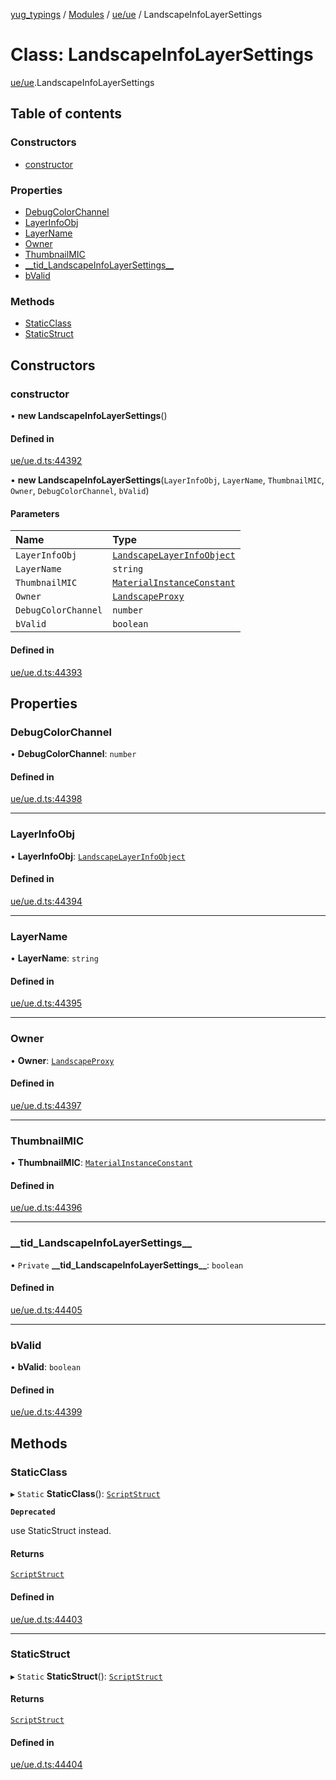 [yug_typings](../README.md) / [Modules](../modules.md) / [ue/ue](../modules/ue_ue.md) / LandscapeInfoLayerSettings

# Class: LandscapeInfoLayerSettings

[ue/ue](../modules/ue_ue.md).LandscapeInfoLayerSettings

## Table of contents

### Constructors

- [constructor](ue_ue.LandscapeInfoLayerSettings.md#constructor)

### Properties

- [DebugColorChannel](ue_ue.LandscapeInfoLayerSettings.md#debugcolorchannel)
- [LayerInfoObj](ue_ue.LandscapeInfoLayerSettings.md#layerinfoobj)
- [LayerName](ue_ue.LandscapeInfoLayerSettings.md#layername)
- [Owner](ue_ue.LandscapeInfoLayerSettings.md#owner)
- [ThumbnailMIC](ue_ue.LandscapeInfoLayerSettings.md#thumbnailmic)
- [\_\_tid\_LandscapeInfoLayerSettings\_\_](ue_ue.LandscapeInfoLayerSettings.md#__tid_landscapeinfolayersettings__)
- [bValid](ue_ue.LandscapeInfoLayerSettings.md#bvalid)

### Methods

- [StaticClass](ue_ue.LandscapeInfoLayerSettings.md#staticclass)
- [StaticStruct](ue_ue.LandscapeInfoLayerSettings.md#staticstruct)

## Constructors

### constructor

• **new LandscapeInfoLayerSettings**()

#### Defined in

[ue/ue.d.ts:44392](https://github.com/YugMetaverse/yug_typings/blob/25cad34/ue/ue.d.ts#L44392)

• **new LandscapeInfoLayerSettings**(`LayerInfoObj`, `LayerName`, `ThumbnailMIC`, `Owner`, `DebugColorChannel`, `bValid`)

#### Parameters

| Name | Type |
| :------ | :------ |
| `LayerInfoObj` | [`LandscapeLayerInfoObject`](ue_ue.LandscapeLayerInfoObject.md) |
| `LayerName` | `string` |
| `ThumbnailMIC` | [`MaterialInstanceConstant`](ue_ue.MaterialInstanceConstant.md) |
| `Owner` | [`LandscapeProxy`](ue_ue.LandscapeProxy.md) |
| `DebugColorChannel` | `number` |
| `bValid` | `boolean` |

#### Defined in

[ue/ue.d.ts:44393](https://github.com/YugMetaverse/yug_typings/blob/25cad34/ue/ue.d.ts#L44393)

## Properties

### DebugColorChannel

• **DebugColorChannel**: `number`

#### Defined in

[ue/ue.d.ts:44398](https://github.com/YugMetaverse/yug_typings/blob/25cad34/ue/ue.d.ts#L44398)

___

### LayerInfoObj

• **LayerInfoObj**: [`LandscapeLayerInfoObject`](ue_ue.LandscapeLayerInfoObject.md)

#### Defined in

[ue/ue.d.ts:44394](https://github.com/YugMetaverse/yug_typings/blob/25cad34/ue/ue.d.ts#L44394)

___

### LayerName

• **LayerName**: `string`

#### Defined in

[ue/ue.d.ts:44395](https://github.com/YugMetaverse/yug_typings/blob/25cad34/ue/ue.d.ts#L44395)

___

### Owner

• **Owner**: [`LandscapeProxy`](ue_ue.LandscapeProxy.md)

#### Defined in

[ue/ue.d.ts:44397](https://github.com/YugMetaverse/yug_typings/blob/25cad34/ue/ue.d.ts#L44397)

___

### ThumbnailMIC

• **ThumbnailMIC**: [`MaterialInstanceConstant`](ue_ue.MaterialInstanceConstant.md)

#### Defined in

[ue/ue.d.ts:44396](https://github.com/YugMetaverse/yug_typings/blob/25cad34/ue/ue.d.ts#L44396)

___

### \_\_tid\_LandscapeInfoLayerSettings\_\_

• `Private` **\_\_tid\_LandscapeInfoLayerSettings\_\_**: `boolean`

#### Defined in

[ue/ue.d.ts:44405](https://github.com/YugMetaverse/yug_typings/blob/25cad34/ue/ue.d.ts#L44405)

___

### bValid

• **bValid**: `boolean`

#### Defined in

[ue/ue.d.ts:44399](https://github.com/YugMetaverse/yug_typings/blob/25cad34/ue/ue.d.ts#L44399)

## Methods

### StaticClass

▸ `Static` **StaticClass**(): [`ScriptStruct`](ue_ue.ScriptStruct.md)

**`Deprecated`**

use StaticStruct instead.

#### Returns

[`ScriptStruct`](ue_ue.ScriptStruct.md)

#### Defined in

[ue/ue.d.ts:44403](https://github.com/YugMetaverse/yug_typings/blob/25cad34/ue/ue.d.ts#L44403)

___

### StaticStruct

▸ `Static` **StaticStruct**(): [`ScriptStruct`](ue_ue.ScriptStruct.md)

#### Returns

[`ScriptStruct`](ue_ue.ScriptStruct.md)

#### Defined in

[ue/ue.d.ts:44404](https://github.com/YugMetaverse/yug_typings/blob/25cad34/ue/ue.d.ts#L44404)
